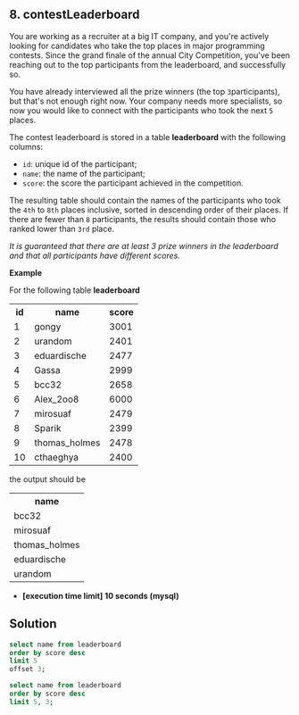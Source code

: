 ## 8. contestLeaderboard

You are working as a recruiter at a big IT company, and you're actively looking for candidates who take the top places in major programming contests. Since the grand finale of the annual City Competition, you've been reaching out to the top participants from the leaderboard, and successfully so.

You have already interviewed all the prize winners (the top  `3`participants), but that's not enough right now. Your company needs more specialists, so now you would like to connect with the participants who took the next  `5`  places.

The contest leaderboard is stored in a table  **leaderboard**  with the following columns:

-   `id`: unique id of the participant;
-   `name`: the name of the participant;
-   `score`: the score the participant achieved in the competition.

The resulting table should contain the names of the participants who took the  `4th`  to  `8th`  places inclusive, sorted in descending order of their places. If there are fewer than  `8`  participants, the results should contain those who ranked lower than  `3rd`  place.

_It is guaranteed that there are at least 3 prize winners in the leaderboard and that all participants have different scores._

**Example**

For the following table  **leaderboard**

<table>
  <tbody><tr>
    <th>id</th>
    <th>name</th>
    <th>score</th>
  </tr>
  <tr>
    <td>1</td>
    <td>gongy</td>
    <td>3001</td>
  </tr>
  <tr>
    <td>2</td>
    <td>urandom</td>
    <td>2401</td>
  </tr>
  <tr>
    <td>3</td>
    <td>eduardische</td>
    <td>2477</td>
  </tr>
  <tr>
    <td>4</td>
    <td>Gassa</td>
    <td>2999</td>
  </tr>
  <tr>
    <td>5</td>
    <td>bcc32</td>
    <td>2658</td>
  </tr>
  <tr>
    <td>6</td>
    <td>Alex_2oo8</td>
    <td>6000</td>
  </tr>
  <tr>
    <td>7</td>
    <td>mirosuaf</td>
    <td>2479</td>
  </tr>
  <tr>
    <td>8</td>
    <td>Sparik</td>
    <td>2399</td>
  </tr>
  <tr>
    <td>9</td>
    <td>thomas_holmes</td>
    <td>2478</td>
  </tr>
  <tr>
    <td>10</td>
    <td>cthaeghya</td>
    <td>2400</td>
  </tr>   
</tbody></table>

the output should be

<table>
  <tbody><tr>
    <th>name</th>
  </tr>
  <tr>
    <td>bcc32</td>
  </tr>
  <tr>
    <td>mirosuaf</td>
  </tr>
  <tr>
    <td>thomas_holmes</td>
  </tr>
  <tr>
    <td>eduardische</td>
  </tr>
  <tr>
    <td>urandom</td>
  </tr>
</tbody></table>
 
-   **[execution time limit] 10 seconds (mysql)**

## Solution
```sql
select name from leaderboard 
order by score desc 
limit 5 
offset 3;

select name from leaderboard 
order by score desc 
limit 5, 3;
```